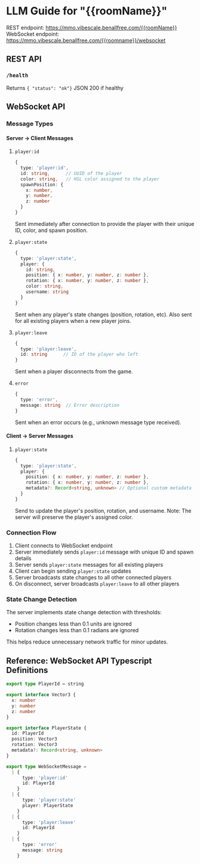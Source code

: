 # LLM Guide for "{{roomName}}"

REST endpoint: https://mmo.vibescale.benallfree.com/{{roomName}}
WebSocket endpoint: https://mmo.vibescale.benallfree.com/{{roomname}}/websocket

## REST API

### `/health`

Returns `{ "status": "ok"}` JSON 200 if healthy

## WebSocket API

### Message Types

#### Server → Client Messages

1. `player:id`

   ```typescript
   {
     type: 'player:id',
     id: string,      // UUID of the player
     color: string,   // HSL color assigned to the player
     spawnPosition: {
       x: number,
       y: number,
       z: number
     }
   }
   ```

   Sent immediately after connection to provide the player with their unique ID, color, and spawn position.

2. `player:state`

   ```typescript
   {
     type: 'player:state',
     player: {
       id: string,
       position: { x: number, y: number, z: number },
       rotation: { x: number, y: number, z: number },
       color: string,
       username: string
     }
   }
   ```

   Sent when any player's state changes (position, rotation, etc). Also sent for all existing players when a new player joins.

3. `player:leave`

   ```typescript
   {
     type: 'player:leave',
     id: string      // ID of the player who left
   }
   ```

   Sent when a player disconnects from the game.

4. `error`
   ```typescript
   {
     type: 'error',
     message: string  // Error description
   }
   ```
   Sent when an error occurs (e.g., unknown message type received).

#### Client → Server Messages

1. `player:state`
   ```typescript
   {
     type: 'player:state',
     player: {
       position: { x: number, y: number, z: number },
       rotation: { x: number, y: number, z: number },
       metadata?: Record<string, unknown> // Optional custom metadata object
     }
   }
   ```
   Send to update the player's position, rotation, and username. Note: The server will preserve the player's assigned color.

### Connection Flow

1. Client connects to WebSocket endpoint
2. Server immediately sends `player:id` message with unique ID and spawn details
3. Server sends `player:state` messages for all existing players
4. Client can begin sending `player:state` updates
5. Server broadcasts state changes to all other connected players
6. On disconnect, server broadcasts `player:leave` to all other players

### State Change Detection

The server implements state change detection with thresholds:

- Position changes less than 0.1 units are ignored
- Rotation changes less than 0.1 radians are ignored

This helps reduce unnecessary network traffic for minor updates.

## Reference: WebSocket API Typescript Definitions

```typescript
export type PlayerId = string

export interface Vector3 {
  x: number
  y: number
  z: number
}

export interface PlayerState {
  id: PlayerId
  position: Vector3
  rotation: Vector3
  metadata?: Record<string, unknown>
}

export type WebSocketMessage =
  | {
      type: 'player:id'
      id: PlayerId
    }
  | {
      type: 'player:state'
      player: PlayerState
    }
  | {
      type: 'player:leave'
      id: PlayerId
    }
  | {
      type: 'error'
      message: string
    }
```
